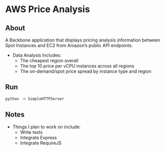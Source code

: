 # AWS Price Analysis

## About
A Backbone application that displays pricing analysis information between Spot Instances and EC2 from Amazon’s public API endpoints.

+ Data Analysis Includes:
  + The cheapest region overall 
  + The top 10 price per vCPU instances across all regions
  + The on-demand/spot price spread by instance type and region

## Run
```bash
python -m SimpleHTTPServer
```

## Notes
+ Things I plan to work on include:
  + Write tests
  + Integrate Express
  + Integrate RequireJS
